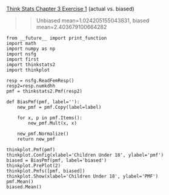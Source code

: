 [Think Stats Chapter 3 Exercise 1](http://greenteapress.com/thinkstats2/html/thinkstats2004.html#toc31) (actual vs. biased)

>> Unbiased mean=1.024205155043831, biased mean=2.403679100664282

```
from __future__ import print_function
import math
import numpy as np
import nsfg
import first
import thinkstats2
import thinkplot
```
```
resp = nsfg.ReadFemResp()
resp2=resp.numkdhh
pmf = thinkstats2.Pmf(resp2)
```
```
def BiasPmf(pmf, label=''):
    new_pmf = pmf.Copy(label=label)

    for x, p in pmf.Items():
        new_pmf.Mult(x, x)
        
    new_pmf.Normalize()
    return new_pmf
```
```
thinkplot.Pmf(pmf)
thinkplot.Config(xlabel='Children Under 18', ylabel='pmf')
biased = BiasPmf(pmf, label='biased')
thinkplot.PrePlot(2)
thinkplot.Pmfs([pmf, biased])
thinkplot.Show(xlabel='Children Under 18', ylabel='PMF')
pmf.Mean()
biased.Mean()
```
